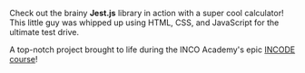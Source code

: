Check out the brainy **Jest.js** library in action with a super cool calculator! This little guy was whipped up using HTML, CSS, and JavaScript for the ultimate test drive.

A top-notch project brought to life during the INCO Academy's epic [INCODE course](https://incoacademy.pl/programs/118)!
